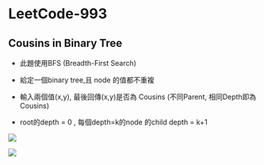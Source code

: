 # LeetCode-993
## Cousins in Binary Tree

- 此題使用BFS (Breadth-First Search)

- 給定一個binary tree,且 node 的值都不重複
- 輸入兩個值(x,y), 最後回傳(x,y)是否為 Cousins
   (不同Parent, 相同Depth即為Cousins)
- root的depth = 0 , 每個depth=k的node 的child depth = k+1




![](https://i.imgur.com/NLNZpT2.jpg)

![](https://i.imgur.com/k5v5BHq.jpg)

